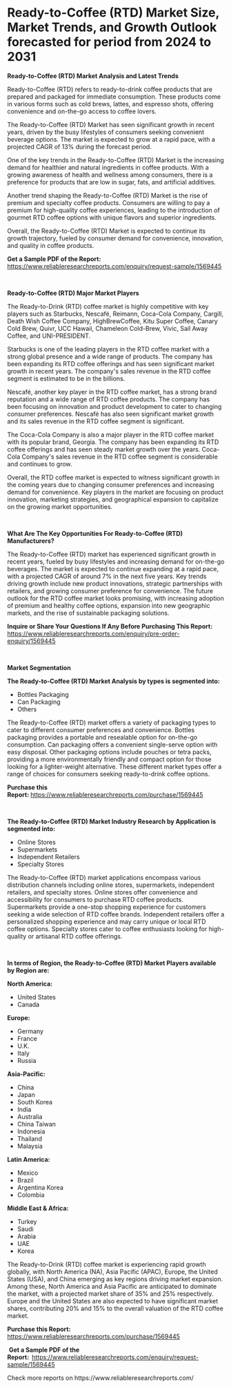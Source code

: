 <p><h1>Ready-to-Coffee (RTD) Market Size, Market Trends, and Growth Outlook forecasted for period from 2024 to 2031</h1></p><p><strong>Ready-to-Coffee (RTD) Market Analysis and Latest Trends</strong></p>
<p><p>Ready-to-Coffee (RTD) refers to ready-to-drink coffee products that are prepared and packaged for immediate consumption. These products come in various forms such as cold brews, lattes, and espresso shots, offering convenience and on-the-go access to coffee lovers.</p><p>The Ready-to-Coffee (RTD) Market has seen significant growth in recent years, driven by the busy lifestyles of consumers seeking convenient beverage options. The market is expected to grow at a rapid pace, with a projected CAGR of 13% during the forecast period.</p><p>One of the key trends in the Ready-to-Coffee (RTD) Market is the increasing demand for healthier and natural ingredients in coffee products. With a growing awareness of health and wellness among consumers, there is a preference for products that are low in sugar, fats, and artificial additives.</p><p>Another trend shaping the Ready-to-Coffee (RTD) Market is the rise of premium and specialty coffee products. Consumers are willing to pay a premium for high-quality coffee experiences, leading to the introduction of gourmet RTD coffee options with unique flavors and superior ingredients.</p><p>Overall, the Ready-to-Coffee (RTD) Market is expected to continue its growth trajectory, fueled by consumer demand for convenience, innovation, and quality in coffee products.</p></p>
<p><strong>Get a Sample PDF of the Report:&nbsp;</strong> <a href="https://www.reliableresearchreports.com/enquiry/request-sample/1569445">https://www.reliableresearchreports.com/enquiry/request-sample/1569445</a></p>
<p>&nbsp;</p>
<p><strong>Ready-to-Coffee (RTD) Major Market Players</strong></p>
<p><p>The Ready-to-Drink (RTD) coffee market is highly competitive with key players such as Starbucks, Nescafé, Reimann, Coca-Cola Company, Cargill, Death Wish Coffee Company, HighBrewCoffee, Kitu Super Coffee, Canary Cold Brew, Quivr, UCC Hawaii, Chameleon Cold-Brew, Vivic, Sail Away Coffee, and UNI-PRESIDENT.</p><p>Starbucks is one of the leading players in the RTD coffee market with a strong global presence and a wide range of products. The company has been expanding its RTD coffee offerings and has seen significant market growth in recent years. The company's sales revenue in the RTD coffee segment is estimated to be in the billions.</p><p>Nescafé, another key player in the RTD coffee market, has a strong brand reputation and a wide range of RTD coffee products. The company has been focusing on innovation and product development to cater to changing consumer preferences. Nescafé has also seen significant market growth and its sales revenue in the RTD coffee segment is significant.</p><p>The Coca-Cola Company is also a major player in the RTD coffee market with its popular brand, Georgia. The company has been expanding its RTD coffee offerings and has seen steady market growth over the years. Coca-Cola Company's sales revenue in the RTD coffee segment is considerable and continues to grow.</p><p>Overall, the RTD coffee market is expected to witness significant growth in the coming years due to changing consumer preferences and increasing demand for convenience. Key players in the market are focusing on product innovation, marketing strategies, and geographical expansion to capitalize on the growing market opportunities.</p></p>
<p>&nbsp;</p>
<p><strong>What Are The Key Opportunities For Ready-to-Coffee (RTD) Manufacturers?</strong></p>
<p><p>The Ready-to-Coffee (RTD) market has experienced significant growth in recent years, fueled by busy lifestyles and increasing demand for on-the-go beverages. The market is expected to continue expanding at a rapid pace, with a projected CAGR of around 7% in the next five years. Key trends driving growth include new product innovations, strategic partnerships with retailers, and growing consumer preference for convenience. The future outlook for the RTD coffee market looks promising, with increasing adoption of premium and healthy coffee options, expansion into new geographic markets, and the rise of sustainable packaging solutions.</p></p>
<p><strong>Inquire or Share Your Questions If Any Before Purchasing This Report:</strong> <a href="https://www.reliableresearchreports.com/enquiry/pre-order-enquiry/1569445">https://www.reliableresearchreports.com/enquiry/pre-order-enquiry/1569445</a></p>
<p>&nbsp;</p>
<p><strong>Market Segmentation</strong></p>
<p><strong>The Ready-to-Coffee (RTD) Market Analysis by types is segmented into:</strong></p>
<p><ul><li>Bottles Packaging</li><li>Can Packaging</li><li>Others</li></ul></p>
<p><p>The Ready-to-Coffee (RTD) market offers a variety of packaging types to cater to different consumer preferences and convenience. Bottles packaging provides a portable and resealable option for on-the-go consumption. Can packaging offers a convenient single-serve option with easy disposal. Other packaging options include pouches or tetra packs, providing a more environmentally friendly and compact option for those looking for a lighter-weight alternative. These different market types offer a range of choices for consumers seeking ready-to-drink coffee options.</p></p>
<p><strong>Purchase this Report:&nbsp;</strong><a href="https://www.reliableresearchreports.com/purchase/1569445">https://www.reliableresearchreports.com/purchase/1569445</a></p>
<p>&nbsp;</p>
<p><strong>The Ready-to-Coffee (RTD) Market Industry Research by Application is segmented into:</strong></p>
<p><ul><li>Online Stores</li><li>Supermarkets</li><li>Independent Retailers</li><li>Specialty Stores</li></ul></p>
<p><p>The Ready-to-Coffee (RTD) market applications encompass various distribution channels including online stores, supermarkets, independent retailers, and specialty stores. Online stores offer convenience and accessibility for consumers to purchase RTD coffee products. Supermarkets provide a one-stop shopping experience for customers seeking a wide selection of RTD coffee brands. Independent retailers offer a personalized shopping experience and may carry unique or local RTD coffee options. Specialty stores cater to coffee enthusiasts looking for high-quality or artisanal RTD coffee offerings.</p></p>
<p>&nbsp;</p>
<p><strong>In terms of Region, the Ready-to-Coffee (RTD) Market Players available by Region are:</strong></p>
<p>
    <p> <strong> North America: </strong>
        <ul>
            <li>United States</li>
            <li>Canada</li>
        </ul>
        </p> 
    <p> <strong> Europe: </strong>
        <ul>
            <li>Germany</li>
            <li>France</li>
            <li>U.K.</li>
            <li>Italy</li>
            <li>Russia</li>
        </ul>
        </p> 
    <p> <strong> Asia-Pacific: </strong>
        <ul>
            <li>China</li>
            <li>Japan</li>
            <li>South Korea</li>
            <li>India</li>
            <li>Australia</li>
            <li>China Taiwan</li>
            <li>Indonesia</li>
            <li>Thailand</li>
            <li>Malaysia</li>
        </ul>
        </p> 
    <p> <strong> Latin America: </strong>
        <ul>
            <li>Mexico</li>
            <li>Brazil</li>
            <li>Argentina Korea</li>
            <li>Colombia</li>
        </ul>
        </p> 
    <p> <strong> Middle East & Africa: </strong>
        <ul>
            <li>Turkey</li>
            <li>Saudi</li>
            <li>Arabia</li>
            <li>UAE</li>
            <li>Korea</li>
        </ul>
    </p>
    </p>
<p><p>The Ready-to-Drink (RTD) coffee market is experiencing rapid growth globally, with North America (NA), Asia Pacific (APAC), Europe, the United States (USA), and China emerging as key regions driving market expansion. Among these, North America and Asia Pacific are anticipated to dominate the market, with a projected market share of 35% and 25% respectively. Europe and the United States are also expected to have significant market shares, contributing 20% and 15% to the overall valuation of the RTD coffee market.</p></p>
<p><strong>Purchase this Report: </strong><a href="https://www.reliableresearchreports.com/purchase/1569445">https://www.reliableresearchreports.com/purchase/1569445</a></p>
<p>&nbsp;<strong>Get a Sample PDF of the Report:&nbsp;&nbsp;</strong><a href="https://www.reliableresearchreports.com/enquiry/request-sample/1569445">https://www.reliableresearchreports.com/enquiry/request-sample/1569445</a></p>
<p><strong></strong></p>
<p>Check more reports on https://www.reliableresearchreports.com/</p>